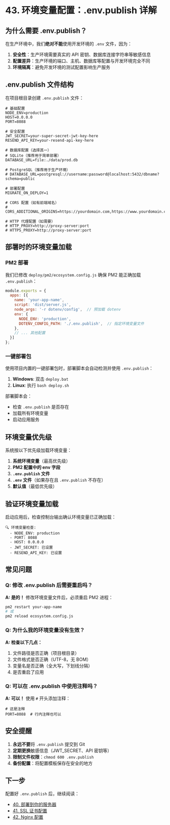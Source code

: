# 43. 环境变量配置：.env.publish 详解

## 为什么需要 .env.publish？

在生产环境中，我们**绝对不能**使用开发环境的 `.env` 文件，因为：

1. **安全性**：生产环境需要真实的 API 密钥、数据库连接字符串等敏感信息
2. **配置差异**：生产环境的端口、主机、数据库等配置与开发环境完全不同
3. **环境隔离**：避免开发环境的测试配置影响生产服务

## .env.publish 文件结构

在项目根目录创建 `.env.publish` 文件：

```env
# 基础配置
NODE_ENV=production
HOST=0.0.0.0
PORT=8088

# 安全配置
JWT_SECRET=your-super-secret-jwt-key-here
RESEND_API_KEY=your-resend-api-key-here

# 数据库配置（选择其一）
# SQLite（推荐用于简单部署）
DATABASE_URL=file:./data/prod.db

# PostgreSQL（推荐用于生产环境）
# DATABASE_URL=postgresql://username:password@localhost:5432/dbname?schema=public

# 部署配置
MIGRATE_ON_DEPLOY=1

# CORS 配置（如有前端域名）
# CORS_ADDITIONAL_ORIGINS=https://yourdomain.com,https://www.yourdomain.com

# HTTP 代理配置（如需要）
# HTTP_PROXY=http://proxy-server:port
# HTTPS_PROXY=http://proxy-server:port
```

## 部署时的环境变量加载

### PM2 部署

我们已修改 `deploy/pm2/ecosystem.config.js` 确保 PM2 能正确加载 `.env.publish`：

```javascript
module.exports = {
  apps: [{
    name: 'your-app-name',
    script: 'dist/server.js',
    node_args: '-r dotenv/config',  // 预加载 dotenv
    env: {
      NODE_ENV: 'production',
      DOTENV_CONFIG_PATH: './.env.publish',  // 指定环境变量文件
    },
    // ... 其他配置
  }]
};
```

### 一键部署包

使用项目内置的一键部署包时，部署脚本会自动检测并使用 `.env.publish`：

1. **Windows**: 双击 `deploy.bat`
2. **Linux**: 执行 `bash deploy.sh`

部署脚本会：
- 检查 `.env.publish` 是否存在
- 加载所有环境变量
- 启动应用服务

## 环境变量优先级

系统按以下优先级加载环境变量：

1. **系统环境变量**（最高优先级）
2. **PM2 配置中的 env 字段**
3. **`.env.publish` 文件**
4. **`.env` 文件**（如果存在且 `.env.publish` 不存在）
5. **默认值**（最低优先级）

## 验证环境变量加载

启动应用后，检查控制台输出确认环境变量已正确加载：

```
🔍 环境变量检查:
  - NODE_ENV: production
  - PORT: 8088
  - HOST: 0.0.0.0
  - JWT_SECRET: 已设置
  - RESEND_API_KEY: 已设置
```

## 常见问题

### Q: 修改 .env.publish 后需要重启吗？
**A: 是的！** 修改环境变量文件后，必须重启 PM2 进程：
```bash
pm2 restart your-app-name
# 或
pm2 reload ecosystem.config.js
```

### Q: 为什么我的环境变量没有生效？
**A: 检查以下几点：**
1. 文件路径是否正确（项目根目录）
2. 文件格式是否正确（UTF-8，无 BOM）
3. 变量名是否正确（全大写，下划线分隔）
4. 是否重启了应用

### Q: 可以在 .env.publish 中使用注释吗？
**A: 可以！** 使用 `#` 开头添加注释：
```env
# 这是注释
PORT=8088  # 行内注释也可以
```

## 安全提醒

1. **永远不要**将 `.env.publish` 提交到 Git
2. **定期更换**敏感信息（JWT_SECRET、API 密钥等）
3. **限制文件权限**：`chmod 600 .env.publish`
4. **备份配置**：将配置模板保存在安全的地方

## 下一步

配置好 `.env.publish` 后，继续阅读：
- [40. 部署到你的服务器](./40_deploy_to_your_server.md)
- [41. SSL 证书配置](./41_ssl_certificates.md)
- [42. Nginx 配置](./42_nginx_config.md)
